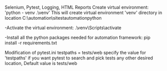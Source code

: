 Selenium, Pytest, Logging, HTML Reports
Create virtual environment:
 'python - venv .\venv'
 This will create virtual environment 'venv' directory in location C:\automation\sitestautomationpython

-Activate the virtual environment:
 .\venv\Scripts\activate

-Install all the python packages needed for automation framework:
 pip install -r requirements.txt

Modification of pytest.ini
	testpaths = tests/web
	specify the value for 'testpaths' if you want pytest to search and pick tests any other desired location,
	Default value is tests/web
